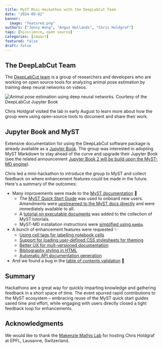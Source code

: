 ```yaml
---
title: MyST Mini-Hackathon with the DeepLabCut Team
date: "2024-09-02"
banner:
  image: "featured.png"
authors: ["Jenny Wong", "Angus Hollands", "Chris Holdgraf"]
tags: [bioscience, open source]
categories: [impact]
featured: false
draft: false
---
```


## The DeepLabCut Team

The [DeepLabCut team](http://www.mackenziemathislab.org/deeplabcut) is a group of researchers and developers who are working on open source tools for analyzing animal pose estimation by training deep neural networks on videos.

![Animal pose estimation using deep neural networks. Courtesy of the DeepLabCut Jupyter Book](https://images.squarespace-cdn.com/content/v1/57f6d51c9f74566f55ecf271/daed7f16-527f-4150-8bdd-cbb20e267451/cheetah-ezgif.com-video-to-gif-converter.gif?format=180w "Animal pose estimation using deep neural networks. Courtesy of the [DeepLabCut Jupyter Book](https://deeplabcut.github.io/DeepLabCut/README.html)")

Chris Holdgraf visited the lab in early August to learn more about how the group were using open-source tools to document and share their work.

## Jupyter Book and MyST

Extensive documentation for using the DeepLabCut software package is already available as a [Jupyter Book](https://deeplabcut.github.io/DeepLabCut/README.html). The group was interested in adopting MyST Markdown to stay ahead of the curve and upgrade their Jupyter Book (see the related announcement [Jupyter Book 2 will be build upon the MyST-MD engine](https://executablebooks.org/en/latest/blog/2024-05-20-jupyter-book-myst/)).

Chris led a mini-hackathon to introduce the group to MyST and collect feedback on where enhancement features could be made in the future. Here's a summary of the outcomes:

- Many improvements were made to the [MyST documentation](https://mystmd.org/guide/) 📖
  - The [MyST Quick Start Guide](https://mystmd.org/guide/quickstart) was used to onboard new users. Amendments were [upstreamed to the MyST docs directly](https://github.com/jupyter-book/mystmd/pull/1433) and were immediately available to all.
  - A [tutorial on executable documents](https://mystmd.org/guide/quickstart-executable-documents) was added to the collection of MyST tutorials.
  - MyST-MD installation instructions were [simplified using `mamba`](https://github.com/jupyter-book/mystmd/pull/1454).
- A bunch of enhancement features were requested ✨
  - [Using cell tags for labelling notebook cells](https://github.com/jupyter-book/mystmd/issues/1455)
  - [Support for loading user-defined CSS stylesheets for theming](https://github.com/jupyter-book/myst-theme/issues/321)
  - [Better UX for mult-versioned documentation](https://github.com/jupyter-book/mystmd/issues/1458)
  - [Bibliography styling in HTML](https://github.com/jupyter-book/mystmd/issues/1462)
  - [Automatic API documentation generation](https://github.com/DeepLabCut/DeepLabCut/pull/2712)
- And we found a bug in the [table of contents validation](https://github.com/jupyter-book/mystmd/issues/1456) 🐞

## Summary

Hackathons are a great way for quickly imparting knowledge and gathering feedback in a short space of time. The event spurred rapid contributions to the MyST ecosystem – embracing reuse of the MyST quick start guides saved time and effort, while engaging with users directly closed a tight feedback loop for enhancements.

## Acknowledgments

We would like to thank the [Makenzie Mathis Lab](http://www.mackenziemathislab.org/) for hosting Chris Holdgraf at EPFL, Lausanne, Switzerland.